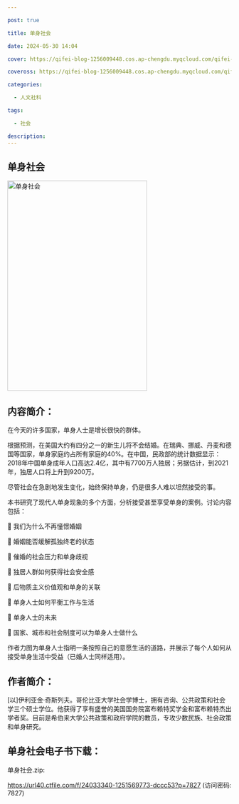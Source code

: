 ```yaml
---

post: true

title: 单身社会

date: 2024-05-30 14:04

cover: https://qifei-blog-1256009448.cos.ap-chengdu.myqcloud.com/qifei-blog/s33863472.jpg

coveross: https://qifei-blog-1256009448.cos.ap-chengdu.myqcloud.com/qifei-blog/s33863472.jpg

categories:

  - 人文社科

tags:

  - 社会

description:
---
```


## 单身社会

<img alt="单身社会" class="aligncenter loading" data-was-processed="true" decoding="async" fetchpriority="high" height="471" src="https://qifei-blog-1256009448.cos.ap-chengdu.myqcloud.com/qifei-blog/s33863472.jpg" style="cursor: zoom-in;" width="314"/>

## 内容简介：

在今天的许多国家，单身人士是增长很快的群体。

根据预测，在美国大约有四分之一的新生儿将不会结婚。在瑞典、挪威、丹麦和德国等国家，单身家庭约占所有家庭的40%。在中国，民政部的统计数据显示：2018年中国单身成年人口高达2.4亿，其中有7700万人独居；另据估计，到2021年，独居人口将上升到9200万。

尽管社会在急剧地发生变化，始终保持单身，仍是很多人难以坦然接受的事。

本书研究了现代人单身现象的多个方面，分析接受甚至享受单身的案例。讨论内容包括：

 我们为什么不再憧憬婚姻

 婚姻能否缓解孤独终老的状态

 催婚的社会压力和单身歧视

 独居人群如何获得社会安全感

 后物质主义价值观和单身的关联

 单身人士如何平衡工作与生活

 单身人士的未来

 国家、城市和社会制度可以为单身人士做什么

作者力图为单身人士指明一条按照自己的意愿生活的道路，并展示了每个人如何从接受单身生活中受益（已婚人士同样适用）。

## 作者简介：

[以]伊利亚金·奇斯列夫。哥伦比亚大学社会学博士，拥有咨询、公共政策和社会学三个硕士学位。他获得了享有盛誉的美国国务院富布赖特奖学金和富布赖特杰出学者奖。目前是希伯来大学公共政策和政府学院的教员，专攻少数民族、社会政策和单身研究。

## 单身社会电子书下载：

单身社会.zip: 

https://url40.ctfile.com/f/24033340-1251569773-dccc53?p=7827 (访问密码: 7827)
